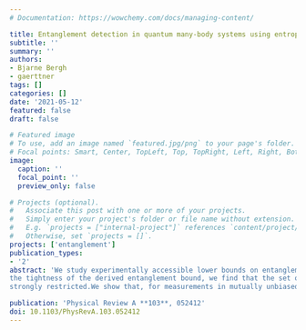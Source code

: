 ```yaml
---
# Documentation: https://wowchemy.com/docs/managing-content/

title: Entanglement detection in quantum many-body systems using entropic uncertainty relations
subtitle: ''
summary: ''
authors:
- Bjarne Bergh
- gaerttner
tags: []
categories: []
date: '2021-05-12'
featured: false
draft: false

# Featured image
# To use, add an image named `featured.jpg/png` to your page's folder.
# Focal points: Smart, Center, TopLeft, Top, TopRight, Left, Right, BottomLeft, Bottom, BottomRight.
image:
  caption: ''
  focal_point: ''
  preview_only: false

# Projects (optional).
#   Associate this post with one or more of your projects.
#   Simply enter your project's folder or file name without extension.
#   E.g. `projects = ["internal-project"]` references `content/project/deep-learning/index.md`.
#   Otherwise, set `projects = []`.
projects: ['entanglement']
publication_types:
- '2'
abstract: 'We study experimentally accessible lower bounds on entanglement measures based on entropic uncertainty relations. Experimentally quantifying entanglement is highly desired for applications of quantum simulation experiments to fundamental questions, e.g., in quantum statistical mechanics and condensed-matter physics. At the same time it poses a significant challenge because the evaluation of entanglement measures typically requires the full reconstruction of the quantum state, which is extremely costly in terms of measurement statistics. We derive an improved entanglement bound for bipartite systems, which requires measuring joint probability distributions in only two different measurement settings per subsystem, and demonstrate its power by applying it to currently operational experimental setups for quantum simulation with cold atoms. Examining
the tightness of the derived entanglement bound, we find that the set of pure states for which our relation is tight is
strongly restricted.We show that, for measurements in mutually unbiased bases, the only pure states that saturate the bound are maximally entangled states on a subspace of the bipartite Hilbert space (this includes product states). We further show that our relation can also be employed for entanglement detection using generalized measurements, i.e., when not all measurement outcomes can be resolved individually by the detector. In addition, the impact of local conserved quantities on the detectable entanglement is discussed.'

publication: 'Physical Review A **103**, 052412'
doi: 10.1103/PhysRevA.103.052412
---
```

